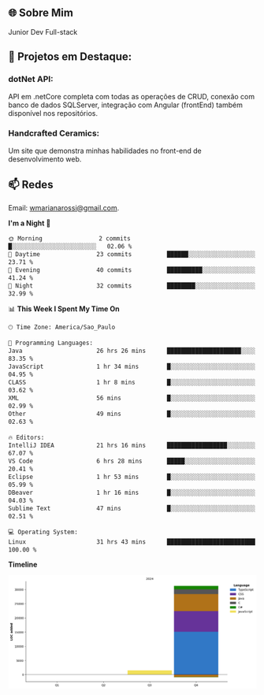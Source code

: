 ## 🌐 Sobre Mim
Junior Dev 
Full-stack

## 🔧 Projetos em Destaque:
### dotNet API: 
API em .netCore completa com todas as operações de CRUD, conexão com banco de dados SQLServer, integração com Angular (frontEnd) também disponível nos repositórios.
### Handcrafted Ceramics: 
Um site que demonstra minhas habilidades no front-end de desenvolvimento web. 

## 📫 Redes
Email: [wmarianarossi@gmail.com](mailto:wmarianarossi@gmail.com).

<!--START_SECTION:waka-->
**I'm a Night 🦉** 

```text
🌞 Morning                2 commits           █░░░░░░░░░░░░░░░░░░░░░░░░   02.06 % 
🌆 Daytime                23 commits          ██████░░░░░░░░░░░░░░░░░░░   23.71 % 
🌃 Evening                40 commits          ██████████░░░░░░░░░░░░░░░   41.24 % 
🌙 Night                  32 commits          ████████░░░░░░░░░░░░░░░░░   32.99 % 
```


📊 **This Week I Spent My Time On** 

```text
🕑︎ Time Zone: America/Sao_Paulo

💬 Programming Languages: 
Java                     26 hrs 26 mins      █████████████████████░░░░   83.35 % 
JavaScript               1 hr 34 mins        █░░░░░░░░░░░░░░░░░░░░░░░░   04.95 % 
CLASS                    1 hr 8 mins         █░░░░░░░░░░░░░░░░░░░░░░░░   03.62 % 
XML                      56 mins             █░░░░░░░░░░░░░░░░░░░░░░░░   02.99 % 
Other                    49 mins             █░░░░░░░░░░░░░░░░░░░░░░░░   02.63 % 

🔥 Editors: 
IntelliJ IDEA            21 hrs 16 mins      █████████████████░░░░░░░░   67.07 % 
VS Code                  6 hrs 28 mins       █████░░░░░░░░░░░░░░░░░░░░   20.41 % 
Eclipse                  1 hr 53 mins        █░░░░░░░░░░░░░░░░░░░░░░░░   05.99 % 
DBeaver                  1 hr 16 mins        █░░░░░░░░░░░░░░░░░░░░░░░░   04.03 % 
Sublime Text             47 mins             █░░░░░░░░░░░░░░░░░░░░░░░░   02.51 % 

💻 Operating System: 
Linux                    31 hrs 43 mins      █████████████████████████   100.00 % 
```

**Timeline**

![Lines of Code chart](https://raw.githubusercontent.com/marianarossi/marianarossi/main/assets/bar_graph.png)


<!--END_SECTION:waka-->
